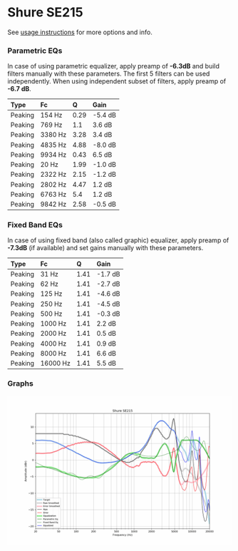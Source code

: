 # Shure SE215
See [usage instructions](https://github.com/jaakkopasanen/AutoEq#usage) for more options and info.

### Parametric EQs
In case of using parametric equalizer, apply preamp of **-6.3dB** and build filters manually
with these parameters. The first 5 filters can be used independently.
When using independent subset of filters, apply preamp of **-6.7 dB**.

| Type    | Fc      |    Q | Gain    |
|:--------|:--------|:-----|:--------|
| Peaking | 154 Hz  | 0.29 | -5.4 dB |
| Peaking | 769 Hz  | 1.1  | 3.6 dB  |
| Peaking | 3380 Hz | 3.28 | 3.4 dB  |
| Peaking | 4835 Hz | 4.88 | -8.0 dB |
| Peaking | 9934 Hz | 0.43 | 6.5 dB  |
| Peaking | 20 Hz   | 1.99 | -1.0 dB |
| Peaking | 2322 Hz | 2.15 | -1.2 dB |
| Peaking | 2802 Hz | 4.47 | 1.2 dB  |
| Peaking | 6763 Hz | 5.4  | 1.2 dB  |
| Peaking | 9842 Hz | 2.58 | -0.5 dB |

### Fixed Band EQs
In case of using fixed band (also called graphic) equalizer, apply preamp of **-7.3dB**
(if available) and set gains manually with these parameters.

| Type    | Fc       |    Q | Gain    |
|:--------|:---------|:-----|:--------|
| Peaking | 31 Hz    | 1.41 | -1.7 dB |
| Peaking | 62 Hz    | 1.41 | -2.7 dB |
| Peaking | 125 Hz   | 1.41 | -4.6 dB |
| Peaking | 250 Hz   | 1.41 | -4.5 dB |
| Peaking | 500 Hz   | 1.41 | -0.3 dB |
| Peaking | 1000 Hz  | 1.41 | 2.2 dB  |
| Peaking | 2000 Hz  | 1.41 | 0.5 dB  |
| Peaking | 4000 Hz  | 1.41 | 0.9 dB  |
| Peaking | 8000 Hz  | 1.41 | 6.6 dB  |
| Peaking | 16000 Hz | 1.41 | 5.5 dB  |

### Graphs
![](./Shure%20SE215.png)